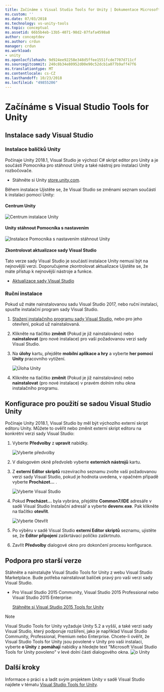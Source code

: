 ```yaml
---
title: Začínáme s Visual Studio Tools for Unity | Dokumentace Microsoftu
ms.custom: ''
ms.date: 07/03/2018
ms.technology: vs-unity-tools
ms.topic: conceptual
ms.assetid: 66b5b4eb-13b5-4071-98d2-87fafa4598a8
author: conceptdev
ms.author: crdun
manager: crdun
ms.workload:
- unity
ms.openlocfilehash: 9d924ee92258e348d5ffee1551fcde7707d711cf
ms.sourcegitcommit: 240c8b34e80952d00e90c52dcb1a077b9aff47f6
ms.translationtype: MT
ms.contentlocale: cs-CZ
ms.lasthandoff: 10/23/2018
ms.locfileid: "49855206"
---
```

# <a name="get-started-with-visual-studio-tools-for-unity"></a>Začínáme s Visual Studio Tools for Unity

## <a name="install-visual-studio"></a>Instalace sady Visual Studio

### <a name="unity-bundled-installation"></a>Instalace balíčků Unity

Počínaje Unity 2018.1, Visual Studio je výchozí C# skript editor pro Unity a je součástí Pomocníka pro stáhnout Unity a také nástroj pro instalaci Unity rozbočovače.

- Stáhněte si Unity [store.unity.com](https://store.unity.com/).

Během instalace Ujistěte se, že Visual Studio se změnami seznam součástí k instalaci pomocí Unity:

#### <a name="unity-hub"></a>Centrum Unity

![Centrum instalace Unity](media/vstu_unity-hub.png)

#### <a name="unity-download-assistant"></a>Unity stáhnout Pomocníka s nastavením

![Instalace Pomocníka s nastavením stáhnout Unity](media/vstu_download-assistant.png)

#### <a name="check-for-updates-to-visual-studio"></a>Zkontrolovat aktualizace sady Visual Studio

Tato verze sady Visual Studio je součástí instalace Unity nemusí být na nejnovější verzi. Doporučujeme zkontrolovat aktualizace Ujistěte se, že máte přístup k nejnovější nástroje a funkce.

- [Aktualizace sady Visual Studio](../install/update-visual-studio.md)

### <a name="manual-installation"></a>Ruční instalace

Pokud už máte nainstalovanou sadu Visual Studio 2017, nebo ruční instalaci, spusťte instalační program sady Visual Studio.

1. [Stažení instalačního programu sady Visual Studio](/visualstudio/install/install-visual-studio), nebo pro jeho otevření, pokud už nainstalovaná.

1. Klikněte na tlačítko **změnit** (Pokud je již nainstalováno) nebo **nainstalovat** (pro nové instalace) pro vaši požadovanou verzi sady Visual Studio.

1. Na **úlohy** kartu, přejděte **mobilní aplikace a hry** a vyberte **her pomocí Unity** pracovního vytížení.

    ![Úloha Unity](media/vstu_unity-workload.png)

1. Klikněte na tlačítko **změnit** (Pokud je již nainstalováno) nebo **nainstalovat** (pro nové instalace) v pravém dolním rohu okna instalačního programu.

## <a name="configure-unity-for-use-with-visual-studio"></a>Konfigurace pro použití se sadou Visual Studio Unity

Počínaje Unity 2018.1, Visual Studio by měl být výchozího externí skript editoru Unity. Můžete to ověřit nebo změnit externí skript editoru na konkrétní verzi sady Visual Studio:

1. Vyberte **Předvolby** z **upravit** nabídky.

   ![Vyberte předvolby](media/vstu_unity-preferences.png)

2. V dialogovém okně předvoleb vyberte **externích nástrojů** kartu.

3. Z **externí Editor skriptů** rozevíracího seznamu zvolte vaši požadovanou verzi sady Visual Studio, pokud je hodnota uvedena, v opačném případě vyberte **Procházet...** .

   ![Vyberte Visual Studio](media/vstu_unity-external-tools.png)

4. Pokud **Procházet...**  byla vybrána, přejděte **Common7/IDE** adresáře v sadě Visual Studio Instalační adresář a vyberte **devenv.exe**. Pak klikněte na tlačítko **otevřít**.

   ![Vyberte Otevřít](media/vstu_browse-for-application.png)

5. Po výběru v sadě Visual Studio **externí Editor skriptů** seznamu, ujistěte se, že **Editor připojení** zaškrtávací políčko zaškrtnuto.

6. Zavřít **Předvolby** dialogové okno pro dokončení procesu konfigurace.

## <a name="support-for-older-versions"></a>Podpora pro starší verze

 Stáhněte a nainstalujte Visual Studio Tools for Unity z webu Visual Studio Marketplace. Bude potřeba nainstalovat balíček pravý pro vaši verzi sady Visual Studio.

- Pro Visual Studio 2015 Community, Visual Studio 2015 Professional nebo Visual Studio 2015 Enterprise:

   [Stáhněte si Visual Studio 2015 Tools for Unity](https://marketplace.visualstudio.com/items?itemName=SebastienLebreton.VisualStudio2015ToolsforUnity)

> [!NOTE]
> Visual Studio Tools for Unity vyžaduje Unity 5.2 a vyšší, a také verzi sady Visual Studio, který podporuje rozšíření, jako je například Visual Studio Community, Professional, Premium nebo Enterprise. Chcete-li ověřit, že Visual Studio Tools for Unity jsou povolené v Unity pro vaši instalaci, vyberte **o Unity** z **pomáhají** nabídky a hledejte text "Microsoft Visual Studio Tools for Unity povoleno" v levé dolní části dialogového okna.
> ![o Unity](media/vstu_about-unity.png)

## <a name="next-steps"></a>Další kroky

 Informace o práci s a ladit svým projektem Unity v sadě Visual Studio najdete v tématu [Visual Studio Tools for Unity](../cross-platform/using-visual-studio-tools-for-unity.md).
